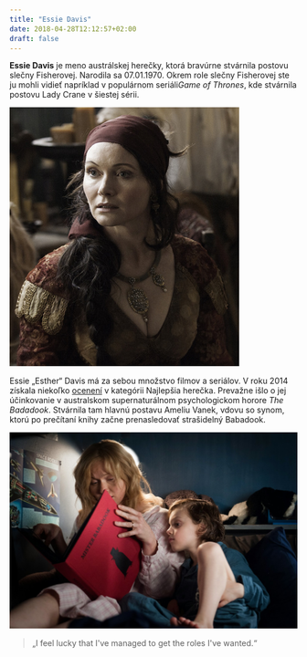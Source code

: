 ```yaml
---
title: "Essie Davis"
date: 2018-04-28T12:12:57+02:00
draft: false
---
```


**Essie Davis** je meno austrálskej herečky, ktorá bravúrne stvárnila postovu slečny Fisherovej. Narodila sa 07.01.1970. 
Okrem role slečny Fisherovej ste ju mohli vidieť napríklad v populárnom seriáli*Game of Thrones*, kde stvárnila postovu Lady Crane v šiestej sérii.


<img src="LadyCrane.png">


Essie „Esther“ Davis má za sebou množstvo filmov a seriálov. V roku 2014 získala niekoľko <a href="https://www.imdb.com/name/nm0204583/awards" target=blank>ocenení</a> v kategórii Najlepšia herečka. Prevažne išlo o jej účinkovanie v australskom supernaturálnom psychologickom horore *The Badadook*. Stvárnila tam hlavnú postavu Ameliu Vanek, vdovu so synom, ktorú po prečítaní knihy začne prenasledovať strašidelný Babadook. 


<img src="book.jpg">


<blockquote> „I feel lucky that I've managed to get the roles I've wanted.“ </blockquote>
